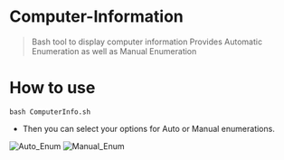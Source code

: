 # Computer-Information
> Bash tool to display computer information
> Provides Automatic Enumeration as well as Manual Enumeration

# How to use
```
bash ComputerInfo.sh
```

- Then you can select your options for Auto or Manual enumerations.

![Auto_Enum](https://user-images.githubusercontent.com/103954920/170828372-a4638301-5e23-48ed-a17b-b56e8930919d.png)
![Manual_Enum](https://user-images.githubusercontent.com/103954920/170828374-1e66090b-ccad-4b3a-80a9-b03fa992f1dc.png)
